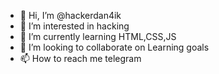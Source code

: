 - 👋 Hi, I’m @hackerdan4ik
- 👀 I’m interested in hacking
- 🌱 I’m currently learning HTML,CSS,JS
- 💞️ I’m looking to collaborate on Learning goals
- 📫 How to reach me telegram

<!---
hackerdan4ik/hackerdan4ik is a ✨ special ✨ repository because its `README.md` (this file) appears on your GitHub profile.
You can click the Preview link to take a look at your changes.
--->
